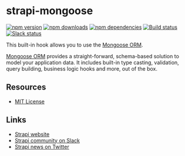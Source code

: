 # strapi-mongoose

[![npm version](https://img.shields.io/npm/v/strapi-mongoose.svg)](https://www.npmjs.org/package/strapi-mongoose)
[![npm downloads](https://img.shields.io/npm/dm/strapi-mongoose.svg)](https://www.npmjs.org/package/strapi-mongoose)
[![npm dependencies](https://david-dm.org/wistityhq/strapi-mongoose.svg)](https://david-dm.org/wistityhq/strapi-mongoose)
[![Build status](https://travis-ci.org/wistityhq/strapi-mongoose.svg?branch=master)](https://travis-ci.org/wistityhq/strapi-bookshelf)
[![Slack status](http://strapi-slack.herokuapp.com/badge.svg)](http://slack.strapi.io)

This built-in hook allows you to use the [Mongoose ORM](http://mongoosejs.com/).

[Mongoose ORM](http://mongoosejs.com/) provides a straight-forward, schema-based solution to model your application data. It includes built-in type casting, validation, query building, business logic hooks and more, out of the box.

## Resources

- [MIT License](LICENSE.md)

## Links

- [Strapi website](http://strapi.io/)
- [Strapi community on Slack](http://slack.strapi.io)
- [Strapi news on Twitter](https://twitter.com/strapijs)
